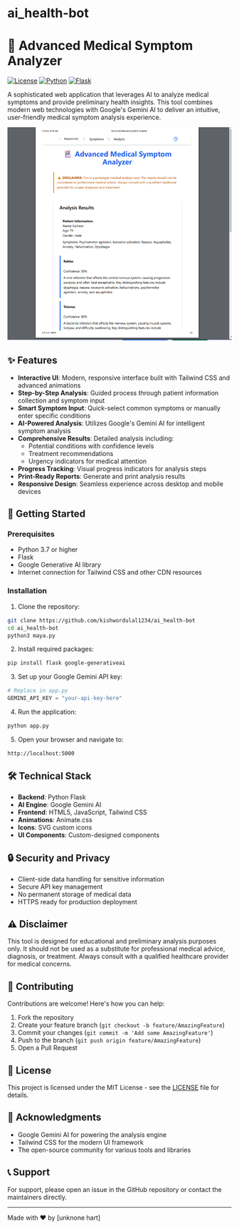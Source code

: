 # ai_health-bot


# 🏥 Advanced Medical Symptom Analyzer

[![License](https://img.shields.io/badge/license-MIT-blue.svg)](LICENSE)
[![Python](https://img.shields.io/badge/python-3.7+-blue.svg)](https://www.python.org/downloads/)
[![Flask](https://img.shields.io/badge/flask-2.0+-green.svg)](https://flask.palletsprojects.com/)

A sophisticated web application that leverages AI to analyze medical symptoms and provide preliminary health insights. This tool combines modern web technologies with Google's Gemini AI to deliver an intuitive, user-friendly medical symptom analysis experience.

![Medical Symptom Analyzer Screenshot](Screenshot.png)

## ✨ Features

- **Interactive UI**: Modern, responsive interface built with Tailwind CSS and advanced animations
- **Step-by-Step Analysis**: Guided process through patient information collection and symptom input
- **Smart Symptom Input**: Quick-select common symptoms or manually enter specific conditions
- **AI-Powered Analysis**: Utilizes Google's Gemini AI for intelligent symptom analysis
- **Comprehensive Results**: Detailed analysis including:
  - Potential conditions with confidence levels
  - Treatment recommendations
  - Urgency indicators for medical attention
- **Progress Tracking**: Visual progress indicators for analysis steps
- **Print-Ready Reports**: Generate and print analysis results
- **Responsive Design**: Seamless experience across desktop and mobile devices

## 🚀 Getting Started

### Prerequisites

- Python 3.7 or higher
- Flask
- Google Generative AI library
- Internet connection for Tailwind CSS and other CDN resources

### Installation

1. Clone the repository:
```bash
git clone https://github.com/kishwordulal1234/ai_health-bot
cd ai_health-bot
python3 maya.py
```

2. Install required packages:
```bash
pip install flask google-generativeai
```

3. Set up your Google Gemini API key:
```python
# Replace in app.py
GEMINI_API_KEY = "your-api-key-here"
```

4. Run the application:
```bash
python app.py
```

5. Open your browser and navigate to:
```
http://localhost:5000
```

## 🛠️ Technical Stack

- **Backend**: Python Flask
- **AI Engine**: Google Gemini AI
- **Frontend**: HTML5, JavaScript, Tailwind CSS
- **Animations**: Animate.css
- **Icons**: SVG custom icons
- **UI Components**: Custom-designed components

## 🔒 Security and Privacy

- Client-side data handling for sensitive information
- Secure API key management
- No permanent storage of medical data
- HTTPS ready for production deployment

## ⚠️ Disclaimer

This tool is designed for educational and preliminary analysis purposes only. It should not be used as a substitute for professional medical advice, diagnosis, or treatment. Always consult with a qualified healthcare provider for medical concerns.

## 🤝 Contributing

Contributions are welcome! Here's how you can help:

1. Fork the repository
2. Create your feature branch (`git checkout -b feature/AmazingFeature`)
3. Commit your changes (`git commit -m 'Add some AmazingFeature'`)
4. Push to the branch (`git push origin feature/AmazingFeature`)
5. Open a Pull Request

## 📝 License

This project is licensed under the MIT License - see the [LICENSE](LICENSE) file for details.

## 🙏 Acknowledgments

- Google Gemini AI for powering the analysis engine
- Tailwind CSS for the modern UI framework
- The open-source community for various tools and libraries

## 📞 Support

For support, please open an issue in the GitHub repository or contact the maintainers directly.

---

Made with ❤️ by [unknone hart]

